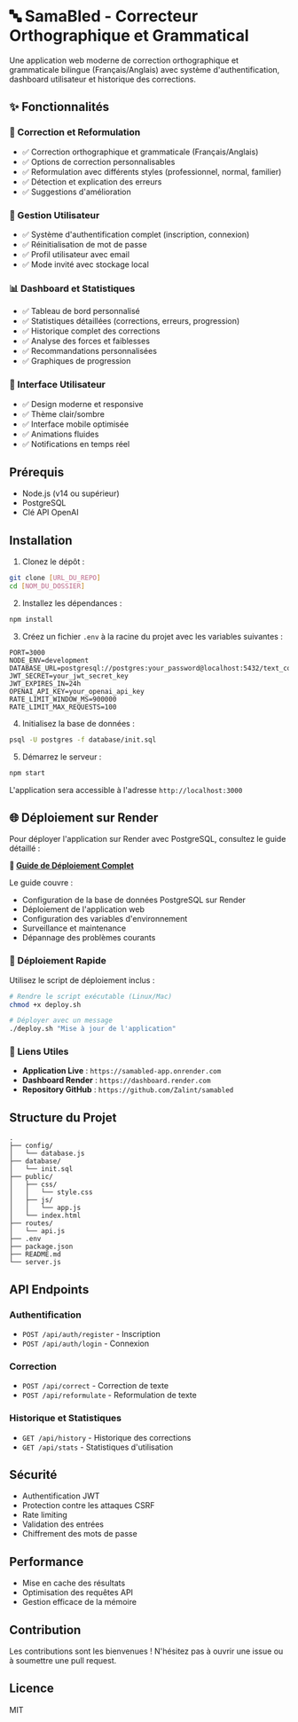 # 🔤 SamaBled - Correcteur Orthographique et Grammatical

Une application web moderne de correction orthographique et grammaticale bilingue (Français/Anglais) avec système d'authentification, dashboard utilisateur et historique des corrections.

## ✨ Fonctionnalités

### 🔧 Correction et Reformulation
- ✅ Correction orthographique et grammaticale (Français/Anglais)
- ✅ Options de correction personnalisables
- ✅ Reformulation avec différents styles (professionnel, normal, familier)
- ✅ Détection et explication des erreurs
- ✅ Suggestions d'amélioration

### 👤 Gestion Utilisateur
- ✅ Système d'authentification complet (inscription, connexion)
- ✅ Réinitialisation de mot de passe
- ✅ Profil utilisateur avec email
- ✅ Mode invité avec stockage local

### 📊 Dashboard et Statistiques
- ✅ Tableau de bord personnalisé
- ✅ Statistiques détaillées (corrections, erreurs, progression)
- ✅ Historique complet des corrections
- ✅ Analyse des forces et faiblesses
- ✅ Recommandations personnalisées
- ✅ Graphiques de progression

### 🎨 Interface Utilisateur
- ✅ Design moderne et responsive
- ✅ Thème clair/sombre
- ✅ Interface mobile optimisée
- ✅ Animations fluides
- ✅ Notifications en temps réel

## Prérequis

- Node.js (v14 ou supérieur)
- PostgreSQL
- Clé API OpenAI

## Installation

1. Clonez le dépôt :
```bash
git clone [URL_DU_REPO]
cd [NOM_DU_DOSSIER]
```

2. Installez les dépendances :
```bash
npm install
```

3. Créez un fichier `.env` à la racine du projet avec les variables suivantes :
```
PORT=3000
NODE_ENV=development
DATABASE_URL=postgresql://postgres:your_password@localhost:5432/text_corrector
JWT_SECRET=your_jwt_secret_key
JWT_EXPIRES_IN=24h
OPENAI_API_KEY=your_openai_api_key
RATE_LIMIT_WINDOW_MS=900000
RATE_LIMIT_MAX_REQUESTS=100
```

4. Initialisez la base de données :
```bash
psql -U postgres -f database/init.sql
```

5. Démarrez le serveur :
```bash
npm start
```

L'application sera accessible à l'adresse `http://localhost:3000`

## 🌐 Déploiement sur Render

Pour déployer l'application sur Render avec PostgreSQL, consultez le guide détaillé :

**📖 [Guide de Déploiement Complet](DEPLOYMENT.md)**

Le guide couvre :
- Configuration de la base de données PostgreSQL sur Render
- Déploiement de l'application web
- Configuration des variables d'environnement
- Surveillance et maintenance
- Dépannage des problèmes courants

### 🚀 Déploiement Rapide

Utilisez le script de déploiement inclus :

```bash
# Rendre le script exécutable (Linux/Mac)
chmod +x deploy.sh

# Déployer avec un message
./deploy.sh "Mise à jour de l'application"
```

### 🔗 Liens Utiles

- **Application Live** : `https://samabled-app.onrender.com`
- **Dashboard Render** : `https://dashboard.render.com`
- **Repository GitHub** : `https://github.com/Zalint/samabled`

## Structure du Projet

```
.
├── config/
│   └── database.js
├── database/
│   └── init.sql
├── public/
│   ├── css/
│   │   └── style.css
│   ├── js/
│   │   └── app.js
│   └── index.html
├── routes/
│   └── api.js
├── .env
├── package.json
├── README.md
└── server.js
```

## API Endpoints

### Authentification
- `POST /api/auth/register` - Inscription
- `POST /api/auth/login` - Connexion

### Correction
- `POST /api/correct` - Correction de texte
- `POST /api/reformulate` - Reformulation de texte

### Historique et Statistiques
- `GET /api/history` - Historique des corrections
- `GET /api/stats` - Statistiques d'utilisation

## Sécurité

- Authentification JWT
- Protection contre les attaques CSRF
- Rate limiting
- Validation des entrées
- Chiffrement des mots de passe

## Performance

- Mise en cache des résultats
- Optimisation des requêtes API
- Gestion efficace de la mémoire

## Contribution

Les contributions sont les bienvenues ! N'hésitez pas à ouvrir une issue ou à soumettre une pull request.

## Licence

MIT 